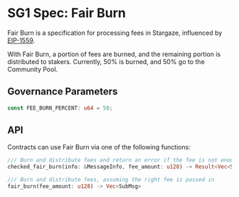 # SG1 Spec: Fair Burn

Fair Burn is a specification for processing fees in Stargaze, influenced by [EIP-1559](https://eips.ethereum.org/EIPS/eip-1559).

With Fair Burn, a portion of fees are burned, and the remaining portion is distributed to stakers. Currently, 50% is burned, and 50% go to the Community Pool.

## Governance Parameters

```rs
const FEE_BURN_PERCENT: u64 = 50;
```

## API

Contracts can use Fair Burn via one of the following functions:

```rs
/// Burn and distribute fees and return an error if the fee is not enough
checked_fair_burn(info: &MessageInfo, fee_amount: u128) -> Result<Vec<SubMsg>, FeeError>

/// Burn and distribute fees, assuming the right fee is passed in
fair_burn(fee_amount: u128) -> Vec<SubMsg>
```
